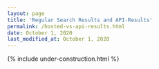 ```yaml
---
layout: page
title: 'Regular Search Results and API-Results'
permalink: /hosted-vs-api-results.html
date: October 1, 2020
last_modified_at: October 1, 2020
---
```


{% include under-construction.html %}
